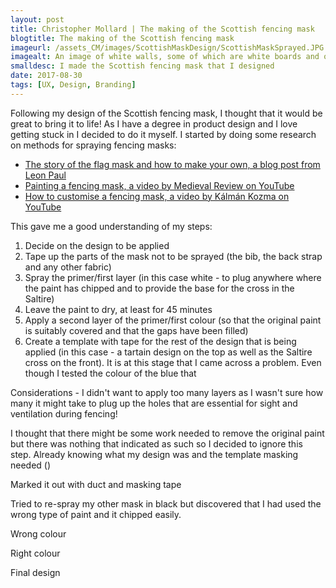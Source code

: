 ```yaml
---
layout: post
title: Christopher Mollard | The making of the Scottish fencing mask
blogtitle: The making of the Scottish fencing mask
imageurl: /assets_CM/images/ScottishMaskDesign/ScottishMaskSprayed.JPG
imagealt: An image of white walls, some of which are white boards and others which are not
smalldesc: I made the Scottish fencing mask that I designed
date: 2017-08-30
tags: [UX, Design, Branding]
---
```

<p>
Following my design of the Scottish fencing mask, I thought that it would be great to bring it to life!  As I have a degree in product design and I love getting stuck in I decided to do it myself. I started by doing some research on methods for spraying fencing masks:

<ul>
    <li><a href="https://www.leonpaul.com/blog/the-story-of-the-flag-mask-and-how-to-make-your-own/" target="_blank">The story of the flag mask and how to make your own, a blog post from Leon Paul</a></li>
    <li><a href="https://www.youtube.com/watch?v=Vm3IZgFvrBM" target="_blank">Painting a fencing mask, a video by Medieval Review on YouTube</a></li>
    <li><a href="https://www.youtube.com/watch?v=Sd4xcPezta0" target="_blank">How to customise a fencing mask, a video by Kálmán Kozma on YouTube</a></li>
</ul>

This gave me a good understanding of my steps:

<ol>
    <li>Decide on the design to be applied</li>
    <li>Tape up the parts of the mask not to be sprayed (the bib, the back strap and any other fabric)</li>
    <li>Spray the primer/first layer (in this case white - to plug anywhere where the paint has chipped and to provide the base for the cross in the Saltire)</li>
    <li>Leave the paint to dry, at least for 45 minutes</li>
    <li>Apply a second layer of the primer/first colour (so that the original paint is suitably covered and that the gaps have been filled)</li>
    <li>Create a template with tape for the rest of the design that is being applied (in this case - a tartain design on the top as well as the Saltire cross on the front).  It is at this stage that I came across a problem.  Even though I tested the colour of the blue that</li>
</ol>


Considerations - I didn't want to apply too many layers as I wasn't sure how many it might take to plug up the holes that are essential for sight and ventilation during fencing!

I thought that there might be some work needed to remove the original paint but there was nothing that indicated as such so I decided to ignore this step.  Already knowing what my design was and the template masking needed ()

Marked it out with duct and masking tape

Tried to re-spray my other mask in black but discovered that I had used the wrong type of paint and it chipped easily.

Wrong colour

Right colour

Final design
</p>